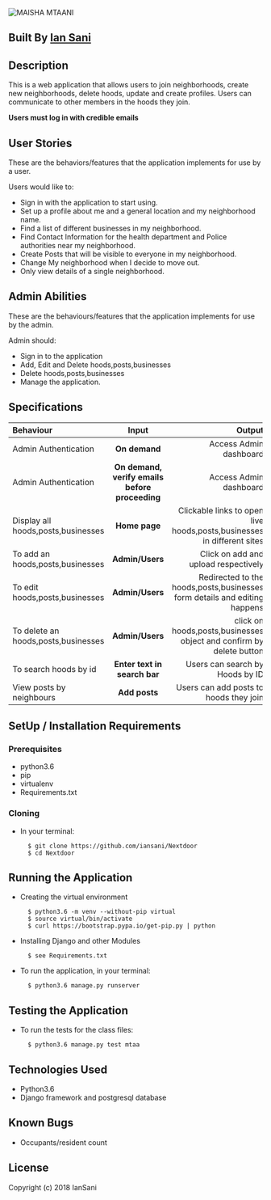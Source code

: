 ![MAISHA MTAANI](/static/img/logo.png)


## Built By [Ian Sani](https://github.com/iansani/)

## Description
This is a web application that allows users to join neighborhoods, create new neighborhoods, delete hoods, update and create profiles.
Users can communicate to other members in the hoods they join.

**Users must log in with credible emails**

## User Stories
These are the behaviors/features that the application implements for use by a user.

Users would like to:
* Sign in with the application to start using.
* Set up a profile about me and a general location and my neighborhood name.
* Find a list of different businesses in my neighborhood.
* Find Contact Information for the health department and Police authorities near my neighborhood.
* Create Posts that will be visible to everyone in my neighborhood.
* Change My neighborhood when I decide to move out.
* Only view details of a single neighborhood.

## Admin Abilities
These are the behaviours/features that the application implements for use by the admin.

Admin should:
* Sign in to the application
* Add, Edit and Delete hoods,posts,businesses
* Delete hoods,posts,businesses
* Manage the application.


## Specifications
| Behaviour | Input | Output |
| :---------------- | :---------------: | ------------------: |
| Admin Authentication | **On demand** | Access Admin dashboard |
| Admin Authentication | **On demand, verify emails before proceeding** | Access Admin dashboard |
| Display all hoods,posts,businesses | **Home page** | Clickable links to open live hoods,posts,businesses in different sites |
| To add an hoods,posts,businesses  | **Admin/Users** | Click on add and upload respectively|
| To edit hoods,posts,businesses  | **Admin/Users** | Redirected to the  hoods,posts,businesses form details and editing happens|
| To delete an hoods,posts,businesses  | **Admin/Users** | click on hoods,posts,businesses object and confirm by delete button|
| To search hoods by id | **Enter text in search bar** | Users can search by Hoods by ID|
| View posts by neighbours | **Add posts** | Users can add posts to hoods they join|

## SetUp / Installation Requirements
### Prerequisites
* python3.6
* pip
* virtualenv
* Requirements.txt

### Cloning
* In your terminal:

        $ git clone https://github.com/iansani/Nextdoor
        $ cd Nextdoor

## Running the Application
* Creating the virtual environment

        $ python3.6 -m venv --without-pip virtual
        $ source virtual/bin/activate
        $ curl https://bootstrap.pypa.io/get-pip.py | python

* Installing Django and other Modules

        $ see Requirements.txt

* To run the application, in your terminal:

        $ python3.6 manage.py runserver

## Testing the Application
* To run the tests for the class files:

        $ python3.6 manage.py test mtaa

## Technologies Used
* Python3.6
* Django  framework and postgresql database

## Known Bugs

* Occupants/resident count

## License

Copyright (c) 2018 IanSani
